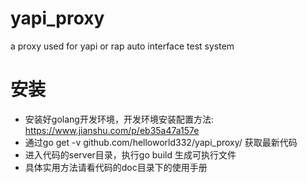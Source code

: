 # yapi_proxy
a proxy used for yapi or rap auto interface test system

# 安装
- 安装好golang开发环境，开发环境安装配置方法: https://www.jianshu.com/p/eb35a47a157e
- 通过go get -v github.com/helloworld332/yapi_proxy/ 获取最新代码
- 进入代码的server目录，执行go build 生成可执行文件
- 具体实用方法请看代码的doc目录下的使用手册
